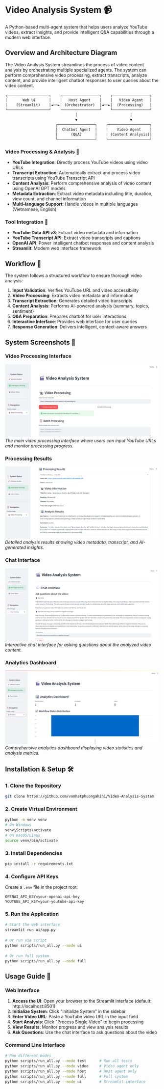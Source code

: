 # Video Analysis System 📹

A Python-based multi-agent system that helps users analyze YouTube videos, extract insights, and provide intelligent Q&A capabilities through a modern web interface.

## Overview and Architecture Diagram

The Video Analysis System streamlines the process of video content analysis by orchestrating multiple specialized agents. The system can perform comprehensive video processing, extract transcripts, analyze content, and provide intelligent chatbot responses to user queries about the video content.

```
┌───────────────────┐    ┌─────────────────┐    ┌─────────────────┐
│       Web UI      │    │   Host Agent    │    │   Video Agent   │
│    (Streamlit)    │◄──►│ (Orchestrator)  │◄──►│  (Processing)   │
└───────────────────┘    └─────────────────┘    └─────────────────┘
                                │                        │
                                ▼                        ▼
                       ┌─────────────────┐    ┌───────────────────┐
                       │  Chatbot Agent  │    │    Video Agent    │
                       │      (Q&A)      │    │ (Content Analysis)│
                       └─────────────────┘    └───────────────────┘
```

### Video Processing & Analysis 📁
- **YouTube Integration**: Directly process YouTube videos using video URLs
- **Transcript Extraction**: Automatically extract and process video transcripts using YouTube Transcript API
- **Content Analysis**: Perform comprehensive analysis of video content using OpenAI GPT models
- **Metadata Extraction**: Extract video metadata including title, duration, view count, and channel information
- **Multi-language Support**: Handle videos in multiple languages (Vietnamese, English)

### Tool Integration 🔧
- **YouTube Data API v3**: Extract video metadata and information
- **YouTube Transcript API**: Extract video transcripts and captions
- **OpenAI API**: Power intelligent chatbot responses and content analysis
- **Streamlit**: Modern web interface framework
  
## Workflow 🚀

The system follows a structured workflow to ensure thorough video analysis:

1. **Input Validation**: Verifies YouTube URL and video accessibility
2. **Video Processing**: Extracts video metadata and information
3. **Transcript Extraction**: Generates detailed video transcripts
4. **Content Analysis**: Performs AI-powered analysis (summary, topics, sentiment)
5. **Q&A Preparation**: Prepares chatbot for user interactions
6. **Interactive Interface**: Provides web interface for user queries
7. **Response Generation**: Delivers intelligent, context-aware answers

## System Screenshots 📸

### Video Processing Interface
![Video Processing Interface](img/video-processing.png)
*The main video processing interface where users can input YouTube URLs and monitor processing progress.*

### Processing Results
![Processing Results](img/processing-result.png)
*Detailed analysis results showing video metadata, transcript, and AI-generated insights.*

### Chat Interface
![Chat Interface](img/chat-interface.png)
*Interactive chat interface for asking questions about the analyzed video content.*

### Analytics Dashboard
![Analytics Dashboard](img/analytics-dashboard.png)
*Comprehensive analytics dashboard displaying video statistics and analysis metrics.*

## Installation & Setup 🛠️

### 1. Clone the Repository
```bash
git clone https://github.com/vonhatphuongahihi/Video-Analysis-System
```

### 2. Create Virtual Environment
```bash
python -m venv venv
# On Windows
venv\Scripts\activate
# On macOS/Linux
source venv/bin/activate
```

### 3. Install Dependencies
```bash
pip install -r requirements.txt
```

### 4. Configure API Keys
Create a `.env` file in the project root:
```env
OPENAI_API_KEY=your-openai-api-key
YOUTUBE_API_KEY=your-youtube-api-key
```

### 5. Run the Application
```bash
# Start the web interface
streamlit run ui/app.py

# Or run via script
python scripts/run_all.py --mode ui

# Or run full system
python scripts/run_all.py --mode full
```

## Usage Guide 📖

### Web Interface
1. **Access the UI**: Open your browser to the Streamlit interface (default: http://localhost:8501)
2. **Initialize System**: Click "Initialize System" in the sidebar
3. **Enter Video URL**: Paste a YouTube video URL in the input field
4. **Start Analysis**: Click "Process Single Video" to begin processing
5. **View Results**: Monitor progress and view analysis results
6. **Ask Questions**: Use the chat interface to ask questions about the video


### Command Line Interface
```bash
# Run different modes
python scripts/run_all.py --mode test      # Run all tests
python scripts/run_all.py --mode video     # Video agent only
python scripts/run_all.py --mode host      # Host agent only
python scripts/run_all.py --mode full      # Full system
python scripts/run_all.py --mode ui        # Streamlit interface
```
